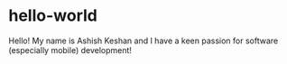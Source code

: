 # hello-world

Hello! My name is Ashish Keshan and I have a keen passion for software (especially mobile) development!

